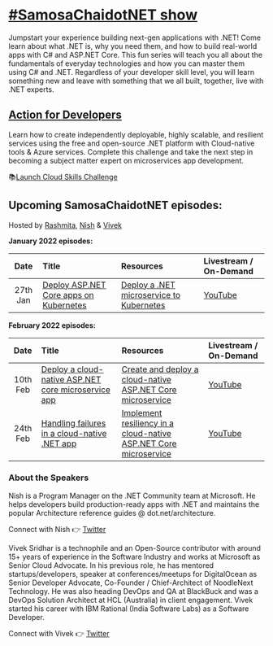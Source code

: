 # [#SamosaChaidotNET show](https://aka.ms/samosachaidotnet)

Jumpstart your experience building next-gen applications with .NET! Come learn about what .NET is, why you need them, and how to build real-world apps with C# and ASP.NET Core. This fun series will teach you all about the fundamentals of everyday technologies and how you can master them using C# and .NET. Regardless of your developer skill level, you will learn something new and leave with something that we all built, together, live with .NET experts.   

## [Action for Developers](https://aka.ms/samosachaidotnet)

Learn how to create independently deployable, highly scalable, and resilient services using the free and open-source .NET platform with Cloud-native tools & Azure services. Complete this challenge and take the next step in becoming a subject matter expert on microservices app development.

:books:[Launch Cloud Skills Challenge](https://aka.ms/samosachaidotnet)

## Upcoming SamosaChaidotNET episodes:

Hosted by [Rashmita](https://www.linkedin.com/in/rashmitabhowmick), [Nish](https://twitter.com/nishanil) & [Vivek](https://twitter.com/vivek_sridhar)

**January 2022 episodes:**

|     Date     |    Title    | Resources | Livestream / On-Demand |
|     :---:    | :---           | :---       | :--- |
| 27th Jan  | [Deploy ASP.NET Core apps on Kubernetes](https://www.meetup.com/microsoft-reactor-bengaluru/events/282009914/)  |  [Deploy a .NET microservice to Kubernetes](https://docs.microsoft.com/learn/modules/dotnet-deploy-microservices-kubernetes/?wt.mc_id=github_samosachaidotnet_webinar_reactor) | [YouTube](https://www.youtube.com/watch?v=bd0P-AOBIgk) |

**February 2022 episodes:**

|     Date     |    Title    | Resources | Livestream / On-Demand |
|     :---:    | :---           | :---       | :--- |
| 10th Feb  | [Deploy a cloud-native ASP.NET core microservice app](https://www.meetup.com/microsoft-reactor-bengaluru/events/283375587/)  |  [Create and deploy a cloud-native ASP.NET Core microservice](https://docs.microsoft.com/learn/modules/dotnet-deploy-microservices-kubernetes/?wt.mc_id=github_samosachaidotnet_webinar_reactor) | [YouTube](https://www.youtube.com/watch?v=BhGxZ9_s6EI) |
| 24th Feb  | [Handling failures in a cloud-native .NET app](https://www.meetup.com/microsoft-reactor-bengaluru/events/283375772/)  |  [Implement resiliency in a cloud-native ASP.NET Core microservice](https://docs.microsoft.com/learn/modules/microservices-resiliency-aspnet-core/?wt.mc_id=github_samosachaidotnet_webinar_reactor) | [YouTube](https://www.youtube.com/watch?v=zPKiofDnIwY) |

### About the Speakers

Nish is a Program Manager on the .NET Community team at Microsoft. He helps developers build production-ready apps with .NET and maintains the popular Architecture reference guides @ dot.net/architecture.

Connect with Nish 👉 [Twitter](https://twitter.com/nishanil)

Vivek Sridhar is a technophile and an Open-Source contributor with around 15+ years of experience in the Software Industry and works at Microsoft as Senior Cloud Advocate. In his previous role, he has mentored startups/developers, speaker at conferences/meetups for DigitalOcean as Senior Developer Advocate, Co-Founder / Chief-Architect of NoodleNext Technology. He was also heading DevOps and QA at BlackBuck and was a DevOps Solution Architect at HCL (Australia) in client engagement. Vivek started his career with IBM Rational (India Software Labs) as a Software Developer.

Connect with Vivek 👉 [Twitter](https://twitter.com/vivek_sridhar)

